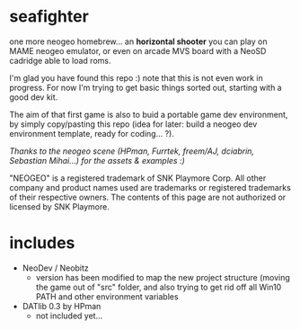 # seafighter
one more neogeo homebrew... an **horizontal shooter** you can play on MAME neogeo emulator, or even on arcade MVS board with a NeoSD cadridge able to load roms.

I'm glad you have found this repo :) note that this is not even work in progress.
For now I'm trying to get basic things sorted out, starting with a good dev kit.

The aim of that first game is also to buid a portable game dev environment, by simply copy/pasting this repo (idea for later: build a neogeo dev environment template, ready for coding... ?).

*Thanks to the neogeo scene (HPman, Furrtek, freem/AJ, dciabrin, Sebastian Mihai...) for the assets & examples :)*

"NEOGEO" is a registered trademark of SNK Playmore Corp. All other company and product names used are trademarks or registered trademarks of their respective owners.
The contents of this page are not authorized or licensed by SNK Playmore.

# includes

- NeoDev / Neobitz
  - version has been modified to map the new project structure (moving the game out of "src" folder, and also trying to get rid off all Win10 PATH and other environment variables
- DATlib 0.3 by HPman
  - not included yet...
